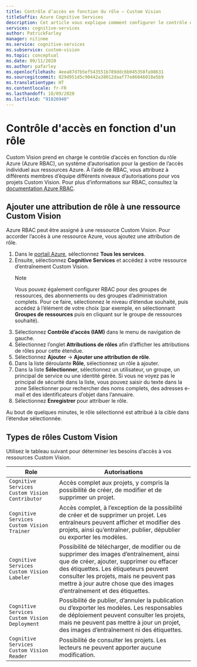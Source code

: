 ```yaml
---
title: Contrôle d’accès en fonction du rôle – Custom Vision
titleSuffix: Azure Cognitive Services
description: Cet article vous explique comment configurer le contrôle d’accès en fonction du rôle pour vos projets Custom Vision.
services: cognitive-services
author: PatrickFarley
manager: nitinme
ms.service: cognitive-services
ms.subservice: custom-vision
ms.topic: conceptual
ms.date: 09/11/2020
ms.author: pafarley
ms.openlocfilehash: 4eea87d7b5ef543551b789ddc6b045358fa98631
ms.sourcegitcommit: 829d951d5c90442a38012daaf77e86046018e5b9
ms.translationtype: HT
ms.contentlocale: fr-FR
ms.lasthandoff: 10/09/2020
ms.locfileid: "91826940"
---
```

# <a name="role-based-access-control"></a>Contrôle d'accès en fonction d'un rôle

Custom Vision prend en charge le contrôle d’accès en fonction du rôle Azure (Azure RBAC), un système d’autorisation pour la gestion de l’accès individuel aux ressources Azure. À l’aide de RBAC, vous attribuez à différents membres d’équipe différents niveaux d’autorisations pour vos projets Custom Vision. Pour plus d’informations sur RBAC, consultez la [documentation Azure RBAC](https://docs.microsoft.com/azure/role-based-access-control/).

## <a name="add-role-assignment-to-custom-vision-resource"></a>Ajouter une attribution de rôle à une ressource Custom Vision

Azure RBAC peut être assigné à une ressource Custom Vision. Pour accorder l’accès à une ressource Azure, vous ajoutez une attribution de rôle.
1. Dans le [portail Azure](https://ms.portal.azure.com/), sélectionnez **Tous les services**. 
1. Ensuite, sélectionnez **Cognitive Services** et accédez à votre ressource d’entraînement Custom Vision.
   > [!NOTE]
   > Vous pouvez également configurer RBAC pour des groupes de ressources, des abonnements ou des groupes d’administration complets. Pour ce faire, sélectionnez le niveau d’étendue souhaité, puis accédez à l’élément de votre choix (par exemple, en sélectionnant **Groupes de ressources** puis en cliquant sur le groupe de ressources souhaité).
1. Sélectionnez **Contrôle d’accès (IAM)** dans le menu de navigation de gauche.
1. Sélectionnez l’onglet **Attributions de rôles** afin d’afficher les attributions de rôles pour cette étendue.
1. Sélectionnez **Ajouter** -> **Ajouter une attribution de rôle**.
1. Dans la liste déroulante **Rôle**, sélectionnez un rôle à ajouter.
1. Dans la liste **Sélectionner**, sélectionnez un utilisateur, un groupe, un principal de service ou une identité gérée. Si vous ne voyez pas le principal de sécurité dans la liste, vous pouvez saisir du texte dans la zone Sélectionner pour rechercher des noms complets, des adresses e-mail et des identificateurs d’objet dans l’annuaire.
1. Sélectionnez **Enregistrer** pour attribuer le rôle.

Au bout de quelques minutes, le rôle sélectionné est attribué à la cible dans l’étendue sélectionnée.

## <a name="custom-vision-role-types"></a>Types de rôles Custom Vision

Utilisez le tableau suivant pour déterminer les besoins d’accès à vos ressources Custom Vision.

|Role  |Autorisations  |
|---------|---------|
|`Cognitive Services Custom Vision Contributor`     | Accès complet aux projets, y compris la possibilité de créer, de modifier et de supprimer un projet.        |
|`Cognitive Services Custom Vision Trainer`     | Accès complet, à l’exception de la possibilité de créer et de supprimer un projet. Les entraîneurs peuvent afficher et modifier des projets, ainsi qu’entraîner, publier, dépublier ou exporter les modèles.        |
|`Cognitive Services Custom Vision Labeler`     | Possibilité de télécharger, de modifier ou de supprimer des images d’entraînement, ainsi que de créer, ajouter, supprimer ou effacer des étiquettes. Les étiqueteurs peuvent consulter les projets, mais ne peuvent pas mettre à jour autre chose que des images d’entraînement et des étiquettes.         |
|`Cognitive Services Custom Vision Deployment`     | Possibilité de publier, d’annuler la publication ou d’exporter les modèles. Les responsables de déploiement peuvent consulter les projets, mais ne peuvent pas mettre à jour un projet, des images d’entraînement ni des étiquettes.        |
|`Cognitive Services Custom Vision Reader`     | Possibilité de consulter les projets. Les lecteurs ne peuvent apporter aucune modification.        |
